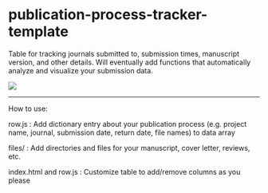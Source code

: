 # publication-process-tracker-template

Table for tracking journals submitted to, submission times, manuscript version, and other details. Will eventually add functions that automatically analyze and visualize your submission data.

![](what-it-looks-like.png)

-------------------

How to use:

row.js : Add dictionary entry about your publication process (e.g. project name, journal, submission date, return date, file names) to data array

files/ : Add directories and files for your manuscript, cover letter, reviews, etc.

index.html and row.js : Customize table to add/remove columns as you please